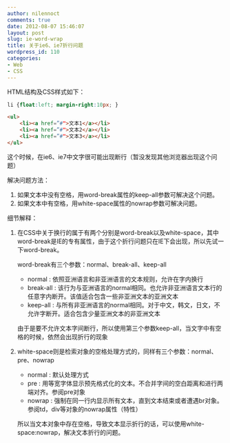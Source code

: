 ```yaml
---
author: nilennoct
comments: true
date: 2012-08-07 15:46:07
layout: post
slug: ie-word-wrap
title: 关于ie6、ie7折行问题
wordpress_id: 110
categories:
- Web
- CSS
---
```


HTML结构及CSS样式如下：

``` css
li {float:left; margin-right:10px; }
```

``` html
<ul>
	<li><a href=”#">文本1</a></li>
	<li><a href=”#">文本2</a></li>
	<li><a href=”#">文本3</a></li>
</ul>
```

这个时候，在ie6、ie7中文字很可能出现断行（暂没发现其他浏览器出现这个问题）

解决问题方法：

1. 如果文本中没有空格，用word-break属性的keep-all参数可解决这个问题。
2. 如果文本中有空格，用white-space属性的nowrap参数可解决问题。
<!-- more -->

细节解释：

1. 在CSS中关于换行的属于有两个分别是word-break以及white-space，其中word-break是IE的专有属性，由于这个折行问题只在IE下会出现，所以先试一下word-break。

	word-break有三个参数：normal、break-all、keep-all

	* normal : 依照亚洲语言和非亚洲语言的文本规则，允许在字内换行
	* break-all : 该行为与亚洲语言的normal相同。也允许非亚洲语言文本行的任意字内断开。该值适合包含一些非亚洲文本的亚洲文本
	* keep-all : 与所有非亚洲语言的normal相同。对于中文，韩文，日文，不允许字断开。适合包含少量亚洲文本的非亚洲文本

	由于是要不允许文本字间断行，所以使用第三个参数keep-all，当文字中有空格的时候，依然会出现折行的现象

2. white-space则是检索对象的空格处理方式的，同样有三个参数：normal、pre、nowrap

	* normal : 默认处理方式
	* pre : 用等宽字体显示预先格式化的文本。不合并字间的空白距离和进行两端对齐。参阅pre对象
	* nowrap : 强制在同一行内显示所有文本，直到文本结束或者遭遇br对象。参阅td，div等对象的nowrap属性（特性）

	所以当文本对象中存在空格，导致文本显示折行的话，可以使用white-space:nowrap，解决文本折行的问题。


